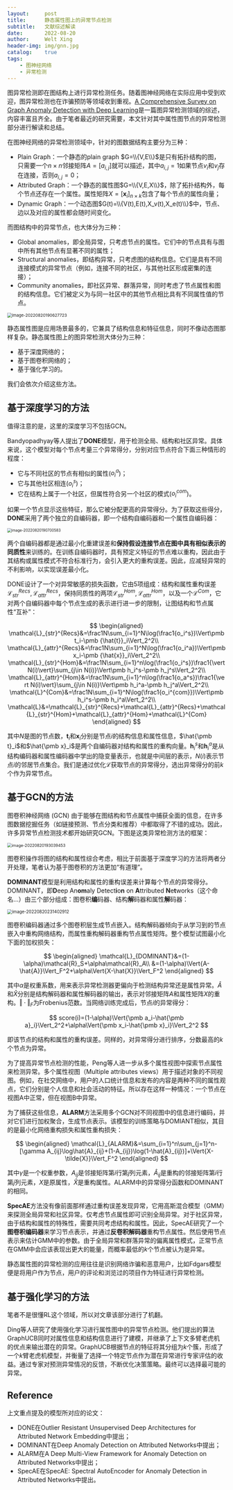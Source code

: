 ```yaml
---
layout:     post
title:      静态属性图上的异常节点检测
subtitle:   文献综述解读
date:       2022-08-20
author:     Welt Xing
header-img: img/gnn.jpg
catalog:    true
tags:
    - 图神经网络
    - 异常检测
---
```


图异常检测即在图结构上进行异常检测任务。随着图神经网络在实际应用中受到欢迎，图异常检测也在诈骗预防等领域收到重视。[A Comprehensive Survey on Graph Anomaly Detection with Deep Learning](https://arxiv.org/pdf/2106.07178.pdf)是一篇图异常检测领域的综述，内容丰富且齐全。由于笔者最近的研究需要，本文针对其中属性图节点的异常检测部分进行解读和总结。

在图神经网络的异常检测领域中，针对的图数据结构主要分为三种：

- Plain Graph：一个静态的plain graph $G=\\{V,E\\}$是只有拓扑结构的图，只需要一个$n\times n$邻接矩阵$A=[a_{i,j}]$就可以描述，其中$a_{i,j}=1$如果节点$v_i$和$v_j$存在连接，否则$a_{i,j}=0$；
- Attributed Graph：一个静态的属性图$G=\\{V,E,X\\}$，除了拓扑结构外，每个节点还存在一个属性。属性矩阵$X=[\pmb x_i]_{n\times k}$包含了每个节点的属性向量；
- Dynamic Graph：一个动态图$G(t)=\\{V(t),E(t),X_v(t),X_e(t)\\}$中，节点、边以及对应的属性都会随时间变化。

而图结构中的异常节点，也大体分为三种：

- Global anomalies，即全局异常，只考虑节点的属性。它们中的节点具有与图中所有其他节点有显著不同的属性；
- Structural anomalies，即结构异常，只考虑图的结构信息。它们是具有不同连接模式的异常节点（例如，连接不同的社区，与其他社区形成密集的连接）；
- Community anomalies，即社区异常、群落异常，同时考虑了节点属性和图的结构信息。它们被定义为与同一社区中的其他节点相比具有不同属性值的节点。

<img src="/img/image-20220820190627723.png" alt="image-20220820190627723" style="zoom:67%;" />

静态属性图是应用场景最多的，它兼具了结构信息和特征信息，同时不像动态图那样复杂。静态属性图上的图异常检测大体分为三种：

- 基于深度网络的；
- 基于图卷积网络的；
- 基于强化学习的。

我们会依次介绍这些方法。

## 基于深度学习的方法

值得注意的是，这里的深度学习不包括GCN。

Bandyopadhyay等人提出了**DONE**模型，用于检测全局、结构和社区异常。具体来说，这个模型对每个节点考量三个异常得分，分别对应节点符合下面三种情形的程度：

- 它与不同社区的节点有相似的属性($o_i^a$)；
- 它与其他社区相连($o_i^s$)；
- 它在结构上属于一个社区，但属性符合另一个社区的模式($o_i^{com}$)。

如果一个节点显示这些特征，那么它被分配更高的异常得分。为了获取这些得分，**DONE**采用了两个独立的自编码器，即一个结构自编码器和一个属性自编码器：

<img src="/img/image-20220820190700583.png" alt="image-20220820190700583" style="zoom:60%;" />

两个自编码器都是通过最小化重建误差和**保持假设连接节点在图中具有相似表示的同质性**来训练的。在训练自编码器时，具有预定义特征的节点难以重构，因此由于其结构或属性模式不符合标准行为，会引入更大的重构误差。因此，应减轻异常的不利影响，以实现误差最小化。

DONE设计了一个对异常敏感的损失函数，它由5项组成：结构和属性重构误差$\mathcal L_{str}^{Recs},\mathcal L_{attr}^{Recs}$，保持同质性的两项$\mathcal L_{str}^{Hom},\mathcal{L}_{attr}^{Hom}$，以及一个$\mathcal{L}^{Com}$，它对两个自编码器中每个节点生成的表示进行进一步的限制，让图结构和节点属性“互补”：

$$
\begin{aligned}
\mathcal{L}_{str}^{Recs}&=\frac1N\sum_{i=1}^N\log(\frac1{o_i^s})\Vert\pmb t_i-\pmb {\hat{t}}_i\Vert_2^2\\
\mathcal{L}_{attr}^{Recs}&=\frac1N\sum_{i=1}^N\log(\frac1{o_i^a})\Vert\pmb x_i-\pmb {\hat{x}}_i\Vert_2^2\\
\mathcal{L}_{str}^{Hom}&=\frac1N\sum_{i=1}^n\log(\frac1{o_i^s})\frac1{\vert N(i)\vert}\sum_{j\in N(i)}\Vert\pmb h_i^s-\pmb h_j^s\Vert_2^2\\
\mathcal{L}_{attr}^{Hom}&=\frac1N\sum_{i=1}^n\log(\frac1{o_a^s})\frac1{\vert N(i)\vert}\sum_{j\in N(i)}\Vert\pmb h_i^a-\pmb h_j^a\Vert_2^2\\
\mathcal{L}^{Com}&=\frac1N\sum_{i=1}^N\log(\frac1{o_i^{com}})\Vert\pmb h_i^s-\pmb h_i^a\Vert_2^2\\
\mathcal{L}&=\mathcal{L}_{str}^{Recs}+\mathcal{L}_{attr}^{Recs}+\mathcal{L}_{str}^{Hom}+\mathcal{L}_{attr}^{Hom}+\mathcal{L}^{Com}
\end{aligned}
$$

其中$N$是图的节点数，$\pmb t_i$和$\pmb x_i$分别是节点$i$的结构信息和属性信息，$\hat{\pmb t}_i$和$\hat{\pmb x}_i$是两个自编码器对结构和属性的重构向量。$\pmb h_i^s$和$\pmb h_i^a$是从结构编码器和属性编码器中学出的隐变量表示，也就是中间层的表示，$N(i)$表示节点$i$的邻居节点集合。我们是通过优化$\mathcal{L}$获取节点的异常得分，选出异常得分的前$k$个作为异常节点。

## 基于GCN的方法

图卷积神经网络 (GCN) 由于能够在图结构和节点属性中捕获全面的信息，在许多图数据挖掘任务（如链接预测、节点分类和推荐）中都取得了不错的成功。因此，许多异常节点检测技术都开始研究GCN。下图是这类异常检测方法的框架：

<img src="/img/image-20220820193039453.png" alt="image-20220820193039453" style="zoom:65%;" />

图卷积操作将图的结构和属性综合考虑，相比于前面基于深度学习的方法将两者分开处理，笔者认为基于图卷积的方法更加“有道理”。

**DOMINANT**模型是利用结构和属性的重构误差来计算每个节点的异常得分。DOMINANT，即**D**eep An**om**aly Detect**i**o**n** on **A**ttributed **N**e**t**works（这个命名...）由三个部分组成：图卷积**编**码器、结构**解**码器和属性**解**码器：

<img src="/img/image-20220820231402912.png" alt="image-20220820231402912" style="zoom:70%;" />

图卷积编码器通过多个图卷积层生成节点嵌入。结构解码器倾向于从学习到的节点嵌入中重构网络结构，而属性重构解码器重构节点属性矩阵。整个模型试图最小化下面的加权损失：

$$
\begin{aligned}
\mathcal{L}_{DOMINANT}&=(1-\alpha)\mathcal{R}_S+\alpha\mathcal{R}_A\\
&=(1-\alpha)\Vert{A-\hat{A}}\Vert_F^2+\alpha\Vert{X-\hat{X}}\Vert_F^2
\end{aligned}
$$

其中$\alpha$是权重系数，用来表示异常检测器更偏向于检测结构异常还是属性异常。$\hat{A}$和$\hat{X}$分别是结构解码器和属性解码器的输出，表示对邻接矩阵$A$和属性矩阵$X$的重构。$\Vert\cdot\Vert_F$为Frobenius范数。当网络训练完成后，节点$i$的异常得分：

$$
score(i)=(1-\alpha)\Vert{\pmb a_i-\hat{\pmb a}_i}\Vert_2^2+\alpha\Vert{\pmb x_i-\hat{\pmb x}_i}\Vert_2^2
$$

即该节点的结构和属性的重构误差。同样的，对异常得分进行排序，分数最高的$k$个节点为异常。

为了提高异常节点检测的性能，Peng等人进一步从多个属性视图中探索节点属性来检测异常。多个属性视图（Multiple attributes views）用于描述对象的不同视图。例如，在社交网络中，用户的人口统计信息和发布的内容是两种不同的属性观点，它们分别是个人信息和社会活动的特征。所以存在这样一种情况：一个节点在视图A中正常，但在视图B中异常。

为了捕获这些信息，**ALARM**方法采用多个GCN对不同视图中的信息进行编码，并对它们进行加权聚合，生成节点表示。该模型的训练策略与DOMIANT相似，其目的是最小化网络重构损失和属性重构损失：

$$
\begin{aligned}
\mathcal{L}_{ALARM}&=\sum_{i=1}^n\sum_{j=1}^n-[\gamma A_{ij}\log\hat{A}_{ij}+(1-A_{ij})\log(1-\hat{A}_{ij})]+\Vert{X-\tilde{X}}\Vert_F^2
\end{aligned}
$$

其中$\gamma$是一个权重参数，$A_{ij}$是邻接矩阵第$i$行第$j$列元素，$\hat{A}_{ij}$是重构的邻接矩阵第$i$行第$j$列元素，$X$是原属性，$\hat{X}$是重构属性。ALARM中的异常得分函数和DOMINANT的相同。

**SpecAE**方法没有像前面那样通过重构误差发现异常，它用高斯混合模型（GMM）来探测全局异常和社区异常。仅考虑节点属性即可识别全局异常。对于社区异常，由于结构和属性的特殊性，需要共同考虑结构和属性。因此，SpecAE研究了一个**图卷积编码器**来学习节点表示，并通过**反卷积解码器**重构节点属性。然后使用节点表示来估计GMM中的参数。由于全局异常和群落异常的偏离属性模式，正常节点在GMM中会应该表现出更大的能量，而概率最低的$k$个节点被认为是异常。

静态属性图的异常检测的应用往往是识别网络诈骗和恶意用户，比如Fdgars模型便是将用户作为节点，用户的评论和浏览过的项目作为特征进行异常检测。

## 基于强化学习的方法

笔者不是很懂RL这个领域，所以对文章该部分进行了机翻。

Ding等人研究了使用强化学习进行属性图中的异常节点检测。他们提出的算法GraphUCB同时对属性信息和结构信息进行了建模，并继承了上下文多臂老虎机的优点来输出潜在的异常。GraphUCB根据节点的特征将其分组为$k$个簇，形成了一个$k$臂老虎机模型，并衡量了选择一个特定节点作为潜在异常进行专家评估的收益。通过专家对预测异常情况的反馈，不断优化决策策略。最终可以选择最可能的异常。

## Reference

上文重点提及的模型所对应的论文：

- DONE在Outlier Resistant Unsupervised Deep Architectures for Attributed Network Embedding中提出；
- DOMINANT在Deep Anomaly Detection on Attributed Networks中提出；
- ALARM在A Deep Multi-View Framework for Anomaly Detection on Attributed Networks中提出；
- SpecAE在SpecAE: Spectral AutoEncoder for Anomaly Detection in Attributed Networks中提出。

